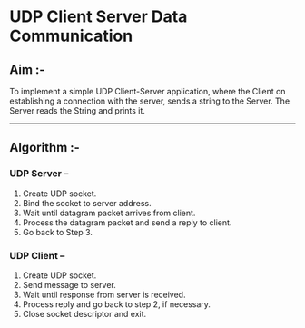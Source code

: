 # UDP Client Server Data Communication

## Aim :-

To implement a simple UDP Client-Server application, where the Client on establishing a connection with the server, sends a string to the Server. The Server reads the String and prints it.

---

## Algorithm :-

### UDP Server –

1. Create UDP socket.
2. Bind the socket to server address.
3. Wait until datagram packet arrives from client.
4. Process the datagram packet and send a reply to client.
5. Go back to Step 3.

### UDP Client –

1. Create UDP socket.
2. Send message to server.
3. Wait until response from server is received.
4. Process reply and go back to step 2, if necessary.
5. Close socket descriptor and exit.
